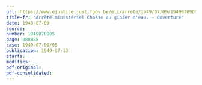 ```yaml
---
url: https://www.ejustice.just.fgov.be/eli/arrete/1949/07/09/1949070905/justel
title-fr: "Arrêté ministériel Chasse au gibier d'eau. - Ouverture"
date: 1949-07-09
source:
number: 1949070905
page: 888888
case: 1949-07-09/05
publication: 1949-07-13
starts:
modifies:
pdf-original:
pdf-consolidated:
---
```


